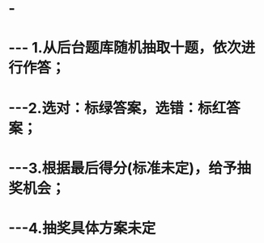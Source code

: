 # -
# --- 1.从后台题库随机抽取十题，依次进行作答；
# ---2.选对：标绿答案，选错：标红答案；
# ---3.根据最后得分(标准未定)，给予抽奖机会；
# ---4.抽奖具体方案未定
